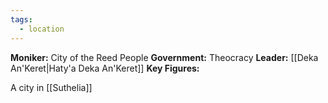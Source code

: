 ```yaml
---
tags:
  - location
---
```

**Moniker:** City of the Reed People
**Government:** Theocracy
**Leader:** [[Deka An'Keret|Haty'a Deka An'Keret]]
**Key Figures:** 


A city in [[Suthelia]]
